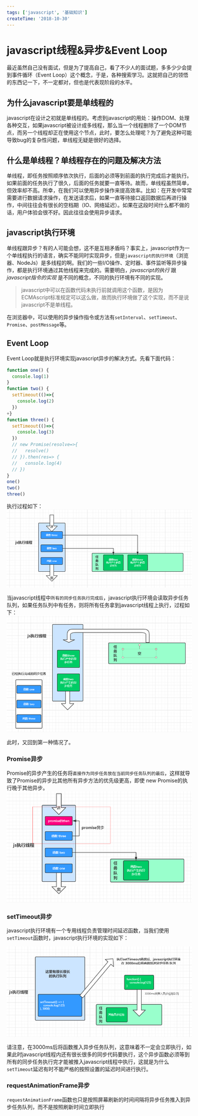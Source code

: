 ```yaml
---
tags: ['javascript', '基础知识']
createTime: '2018-10-30'
---
```

# javascript线程&异步&Event Loop
最近虽然自己没有面试，但是为了提高自己，看了不少人的面试题，多多少少会提到事件循环（Event Loop）这个概念，于是，各种搜索学习。这就把自己的领悟的东西记一下，不一定都对，但也是代表现阶段的水平。
## 为什么javascript要是单线程的
javascript在设计之初就是单线程的。考虑到javascript的用处：操作DOM、处理各种交互，如果javascript被设计成多线程，那么当一个线程删除了一个DOM节点，而另一个线程却正在使用这个节点，此时，要怎么处理呢？为了避免这种可能导致bug的复杂性问题，单线程无疑是很好的选择。
## 什么是单线程？单线程存在的问题及解决方法
单线程，即任务按照顺序依次执行，后面的必须等到前面的执行完成后才能执行。如果前面的任务执行了很久，后面的任务就要一直等待。故而，单线程虽然简单，但效率却不高。所幸，在我们可以使用异步操作来提高效率。比如：在开发中常常需要进行数据请求操作，在发送请求后，如果一直等待接口返回数据后再进行操作，中间往往会有很长的空档期（IO、网络延迟）。如果在这段时间什么都不做的话，用户体验会很不好。因此往往会使用异步请求。
## javascript执行环境
单线程跟异步？有的人可能会想，这不是互相矛盾吗？事实上，javascript作为一个单线程执行的语言，确实不能同时实现异步，但是`javascript的执行环境`（浏览器、NodeJs）是多线程的啊。我们的一些I/O操作、定时器、事件监听等异步操作，都是执行环境通过其他线程来完成的。需要明白，*javascript的执行* 跟*javascript指令的实现* 是不同的概念，不同的执行环境有不同的实现。

>javascript中可以在函数代码未执行前就调用这个函数，是因为ECMAscript标准规定可以这么做，故而执行环境做了这个实现，而不是说javascript不是单线程。

在浏览器中，可以使用的异步操作指令或方法有`setInterval`、`setTimeout`、`Promise`、`postMessage`等。
## Event Loop
Event Loop就是执行环境实现javascript异步的解决方式。先看下面代码：
```javascript
function one() {
  console.log(1)
}
function two() {
  setTimeout(()=>{
    console.log(2)
  })
+}
function three() {
  setTimeout(()=>{
    console.log(3)
  })
  // new Promise(resolve=>{
  //   resolve()
  // }).then(res=> {
  //   console.log(4)
  // })
}
one()
two()
three()
```
执行过程如下：
![avatar](./imgs/event-loop.1.png)

当javascript线程中`所有的同步任务执行完成后`，javascript执行环境会读取异步任务队列，如果任务队列中有任务，则将所有任务拿到javascript线程上执行，过程如下：
![avatar](./imgs/event-loop.2.png)

此时，又回到第一种情况了。

### Promise异步
Promise的异步产生的任务将`直接作为同步任务放在当前同步任务队列的最后`，这样就导致了Promise的异步比其他所有异步方法的优先级更高，即使 new Promise的执行晚于其他异步。
![avatar](./imgs/event-loop.3.png)

### setTimeout异步
javascript执行环境有一个专用线程负责管理时间延迟函数，当我们使用`setTimeout`函数时，javascript执行环境的实现如下：

![avatar](./imgs/event-loop.4.png)

请注意，在3000ms后将函数推入异步任务队列，这意味着不一定会立即执行，如果此时javascript线程内还有很长很多的同步代码要执行，这个异步函数必须等到所有的同步任务执行完才能被推入javascript线程中执行，这就是为什么`setTimeout`延迟有时不能严格的按照设置的延迟时间进行执行。
### requestAnimationFrame异步
`requestAnimationFrame`函数也只是按照屏幕刷新的时间间隔将异步任务推入到异步任务队列，而不是按照刷新时间立即执行

